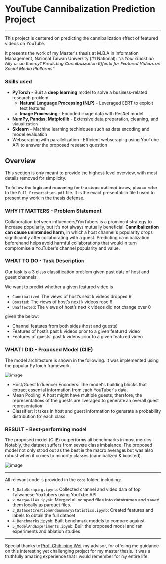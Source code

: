 # YouTube Cannibalization Prediction Project
---
This project is centered on predicting the cannibalization effect of featured videos on YouTube.

It presents the work of my Master's thesis at M.B.A in Information Management, National Taiwan University (#1 National): *“Is Your Guest an Ally or an Enemy? Predicting Cannibalization Effects for Featured Videos on Social Media Platforms”*

### Skills used
* **PyTorch** - Built a **deep learning** model to solve a business-related research problem
  * **Natural Language Processing (NLP)** - Leveraged BERT to exploit text features
  * **Image Processing** - Encoded image data with ResNet model
* **NumPy, Pandas, Matplotlib** - Extensive data preparation, cleaning, and visualization
* **Sklearn** - Machine learning techiniques such as data encoding and model evaluation
* Webscraping with parallelization - Efficient webscraping using YouTube API to answer the proposed research question

## Overview

This section is only meant to provide the highest-level overview, with most details removed for simplicity.

To follow the logic and reasoning for the steps outlined below, please refer to the `Full_Presentation.pdf` file. It is the exact presentation file I used to present my work in the thesis defense.

### WHY IT MATTERS - Problem Statement
Collaboration between influencers/YouTubers is a prominent strategy to increase popularity, but it's not always mutually beneficial. **Cannibalization can cause unintended harm**, in which a host channel's popularity drops significantly after collaborating with a guest. Predicting cannibalization beforehand helps avoid harmful collaborations that would in turn compromise a YouTuber's channel popularity and value.

### WHAT TO DO - Task Description
Our task is a 3 class classification problem given past data of host and guest channels.

We want to predict whether a given featured video is
- `Cannibalized`: The views of host’s next k videos dropped θ
- `Boosted`: The views of host’s next k videos rose θ
- `Unaffected`: The views of host’s next k videos did not change over θ

given the below:
- Channel features from both sides (host and guests)
- Features of host’s past k videos prior to a given featured video
- Features of guests’ past k videos prior to a given featured video

### WHAT I DID - Proposed Model (CIIE)
The model architecture is shown in the following. It was implemented using the popular PyTorch framework.

![image](https://github.com/ching-yao-lin/youtube-cannibalization-prediction/assets/45042477/c6b40e04-c0b2-4401-bfb9-22206fd15d19)

* Host/Guest Influencer Encoders: The model's building blocks that extract essential information from each YouTuber's data.
* Mean Pooling: A host might have multiple guests; therefore, the representations of the guests are averaged to generate an overall guest representation
* Classifier: It takes in host and guest information to generate a probability distribution for each class

### RESULT - Best-performing model
The proposed model (CIIE) outperforms all benchmarks in most metrics. Notably, the dataset suffers from severe class imbalance. The proposed model not only stood out as the best in the macro averages but was also robust when it comes to minority classes (cannibalized & boosted).

![image](https://github.com/ching-yao-lin/youtube-cannibalization-prediction/assets/45042477/64bf362e-6a99-4dc7-ad52-285926c8517e)

---

All relevant code is provided in the `code` folder, including:
* `1_DataScraping.ipynb`: Collected channel and video data of top Taiwanese YouTubers using YouTube API
* `2_MergeFiles.ipynb`: Merged all scraped files into dataframes and saved them locally as parquet files.
* `3_DatasetCreationAndSummaryStatistics.ipynb`: Created features and labels to obtain the full dataset
* `4_Benchmarks.ipynb`: Built benchmark models to compare against
* `5_ModelAndExperiments.ipynb`: Built the proposed model and ran experiments and ablation studies

--- 

Special thanks to [Prof. Chih-ping Wei](https://management.ntu.edu.tw/IM/faculty/teacher/sn/15),  my advisor, for offering me guidance on this interesting yet challenging project for my master thesis. It was a truthfully amazing experience that I would remember for my entire life.
